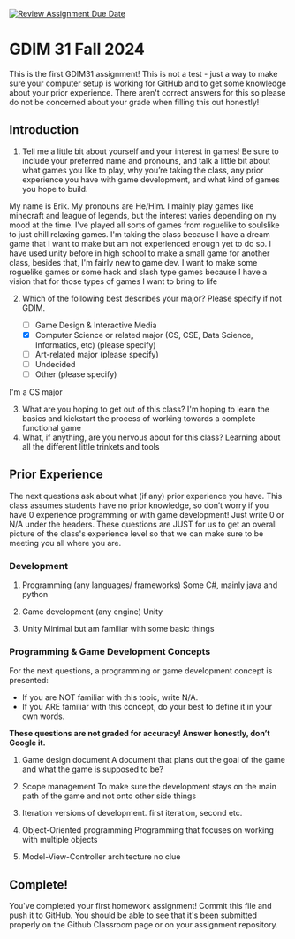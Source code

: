 [![Review Assignment Due Date](https://classroom.github.com/assets/deadline-readme-button-22041afd0340ce965d47ae6ef1cefeee28c7c493a6346c4f15d667ab976d596c.svg)](https://classroom.github.com/a/POQdLnh2)
# GDIM 31 Fall 2024

This is the first GDIM31 assignment! This is not a test - just a way to make sure your computer setup is working for GitHub and to get some knowledge about your prior experience. There aren't correct answers for this so please do not be concerned about your grade when filling this out honestly!

## Introduction

1. Tell me a little bit about yourself and your interest in games! Be sure to include your preferred name and pronouns, and talk a little bit about what games you like to play, why you’re taking the class, any prior experience you have with game development, and what kind of games you hope to build.

My name is Erik. My pronouns are He/Him. I mainly play games like minecraft and league of legends, but the interest varies depending on my mood at the time. I've played all sorts of games from roguelike to soulslike to just chill relaxing games. I'm taking the class because I have a dream game that I want to make but am not experienced enough yet to do so. I have used unity before in high school to make a small game for another class, besides that, I'm fairly new to game dev. I want to make some roguelike games or some hack and slash type games because I have a vision that for those types of games I want to bring to life

2. Which of the following best describes your major? Please specify if not GDIM.  

    - [ ] Game Design & Interactive Media
    - [x] Computer Science or related major (CS, CSE, Data Science, Informatics, etc) (please specify)
    - [ ] Art-related major (please specify)
    - [ ] Undecided
    - [ ] Other (please specify)

I'm a CS major

3. What are you hoping to get out of this class?
I'm hoping to learn the basics and kickstart the process of working towards a complete functional game
4. What, if anything, are you nervous about for this class?
Learning about all the different little trinkets and tools
## Prior Experience

The next questions ask about what (if any) prior experience you have. This class assumes students have no prior knowledge, so don’t worry if you have 0 experience programming or with game development! Just write 0 or N/A under the headers. These questions are JUST for us to get an overall picture of the class's experience level so that we can make sure to be meeting you all where you are.

### Development

1. Programming (any languages/ frameworks)
Some C#, mainly java and python

2. Game development (any engine)
Unity

3. Unity
Minimal but am familiar with some basic things
### Programming & Game Development Concepts

For the next questions, a programming or game development concept is presented:

 - If you are NOT familiar with this topic, write N/A.
 - If you ARE familiar with this concept, do your best to define it in your own words.

**These questions are not graded for accuracy! Answer honestly, don’t Google it.**

1. Game design document
A document that plans out the goal of the game and what the game is supposed to be?

2. Scope management
To make sure the development stays on the main path of the game and not onto other side things

3. Iteration
versions of development. first iteration, second etc.

4. Object-Oriented programming
Programming that focuses on working with multiple objects

5. Model-View-Controller architecture
no clue

## Complete!

You've completed your first homework assignment! Commit this file and push it to GitHub. You should be able to see that it's been submitted properly on the Github Classroom page or on your assignment repository.
